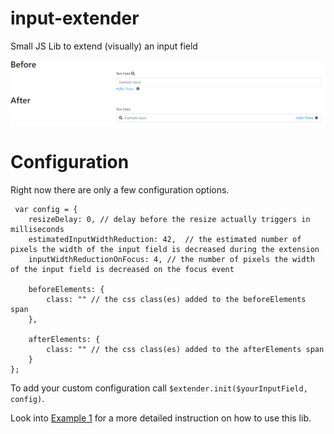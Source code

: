 # input-extender
Small JS Lib to extend (visually) an input field

![Alt text](/example/example1.PNG "Example 1")

# Configuration 
Right now there are only a few configuration options.

```
 var config = {
    resizeDelay: 0, // delay before the resize actually triggers in milliseconds
    estimatedInputWidthReduction: 42,  // the estimated number of pixels the width of the input field is decreased during the extension
    inputWidthReductionOnFocus: 4, // the number of pixels the width of the input field is decreased on the focus event

    beforeElements: {
        class: "" // the css class(es) added to the beforeElements span 
    },

    afterElements: {
        class: "" // the css class(es) added to the afterElements span 
    }
};
```

To add your custom configuration call ```$extender.init($yourInputField, config)```.

Look into [Example 1](/example/example1.html)  for a more detailed instruction on how to use this lib.
